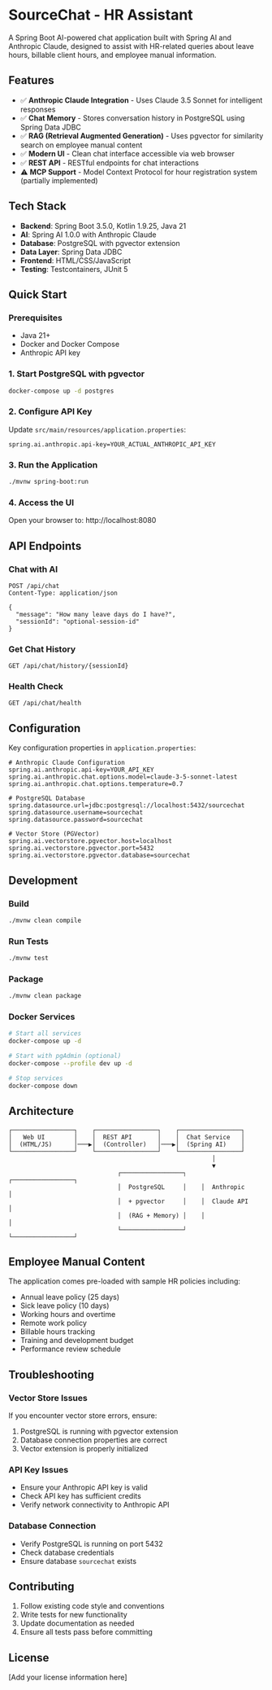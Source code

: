 # SourceChat - HR Assistant

A Spring Boot AI-powered chat application built with Spring AI and Anthropic Claude, designed to assist with HR-related queries about leave hours, billable client hours, and employee manual information.

## Features

- ✅ **Anthropic Claude Integration** - Uses Claude 3.5 Sonnet for intelligent responses
- ✅ **Chat Memory** - Stores conversation history in PostgreSQL using Spring Data JDBC
- ✅ **RAG (Retrieval Augmented Generation)** - Uses pgvector for similarity search on employee manual content
- ✅ **Modern UI** - Clean chat interface accessible via web browser
- ✅ **REST API** - RESTful endpoints for chat interactions
- ⚠️ **MCP Support** - Model Context Protocol for hour registration system (partially implemented)

## Tech Stack

- **Backend**: Spring Boot 3.5.0, Kotlin 1.9.25, Java 21
- **AI**: Spring AI 1.0.0 with Anthropic Claude
- **Database**: PostgreSQL with pgvector extension
- **Data Layer**: Spring Data JDBC
- **Frontend**: HTML/CSS/JavaScript
- **Testing**: Testcontainers, JUnit 5

## Quick Start

### Prerequisites
- Java 21+
- Docker and Docker Compose
- Anthropic API key

### 1. Start PostgreSQL with pgvector
```bash
docker-compose up -d postgres
```

### 2. Configure API Key
Update `src/main/resources/application.properties`:
```properties
spring.ai.anthropic.api-key=YOUR_ACTUAL_ANTHROPIC_API_KEY
```

### 3. Run the Application
```bash
./mvnw spring-boot:run
```

### 4. Access the UI
Open your browser to: http://localhost:8080

## API Endpoints

### Chat with AI
```http
POST /api/chat
Content-Type: application/json

{
  "message": "How many leave days do I have?",
  "sessionId": "optional-session-id"
}
```

### Get Chat History
```http
GET /api/chat/history/{sessionId}
```

### Health Check
```http
GET /api/chat/health
```

## Configuration

Key configuration properties in `application.properties`:

```properties
# Anthropic Claude Configuration
spring.ai.anthropic.api-key=YOUR_API_KEY
spring.ai.anthropic.chat.options.model=claude-3-5-sonnet-latest
spring.ai.anthropic.chat.options.temperature=0.7

# PostgreSQL Database
spring.datasource.url=jdbc:postgresql://localhost:5432/sourcechat
spring.datasource.username=sourcechat
spring.datasource.password=sourcechat

# Vector Store (PGVector)
spring.ai.vectorstore.pgvector.host=localhost
spring.ai.vectorstore.pgvector.port=5432
spring.ai.vectorstore.pgvector.database=sourcechat
```

## Development

### Build
```bash
./mvnw clean compile
```

### Run Tests
```bash
./mvnw test
```

### Package
```bash
./mvnw clean package
```

### Docker Services
```bash
# Start all services
docker-compose up -d

# Start with pgAdmin (optional)
docker-compose --profile dev up -d

# Stop services
docker-compose down
```

## Architecture

```
┌─────────────────┐    ┌─────────────────┐    ┌─────────────────┐
│   Web UI        │    │  REST API       │    │  Chat Service   │
│  (HTML/JS)      │───▶│  (Controller)   │───▶│  (Spring AI)    │
└─────────────────┘    └─────────────────┘    └─────────────────┘
                                                        │
                                                        ▼
                              ┌─────────────────┐    ┌─────────────────┐
                              │  PostgreSQL     │    │  Anthropic      │
                              │  + pgvector     │    │  Claude API     │
                              │  (RAG + Memory) │    │                 │
                              └─────────────────┘    └─────────────────┘
```

## Employee Manual Content

The application comes pre-loaded with sample HR policies including:
- Annual leave policy (25 days)
- Sick leave policy (10 days)
- Working hours and overtime
- Remote work policy
- Billable hours tracking
- Training and development budget
- Performance review schedule

## Troubleshooting

### Vector Store Issues
If you encounter vector store errors, ensure:
1. PostgreSQL is running with pgvector extension
2. Database connection properties are correct
3. Vector extension is properly initialized

### API Key Issues
- Ensure your Anthropic API key is valid
- Check API key has sufficient credits
- Verify network connectivity to Anthropic API

### Database Connection
- Verify PostgreSQL is running on port 5432
- Check database credentials
- Ensure database `sourcechat` exists

## Contributing

1. Follow existing code style and conventions
2. Write tests for new functionality
3. Update documentation as needed
4. Ensure all tests pass before committing

## License

[Add your license information here]